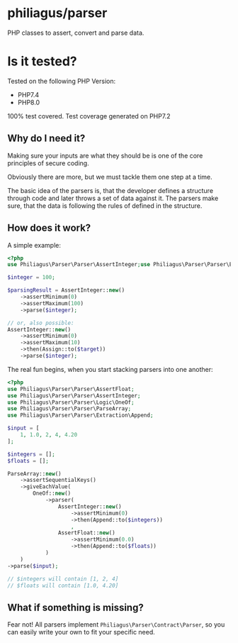 # philiagus/parser

PHP classes to assert, convert and parse data.

# Is it tested?

Tested on the following PHP Version:

- PHP7.4
- PHP8.0

100% test covered. Test coverage generated on PHP7.2

## Why do I need it?

Making sure your inputs are what they should be is one of the core principles of secure coding.

Obviously there are more, but we must tackle them one step at a time.

The basic idea of the parsers is, that the developer defines a structure through code and later throws a set of data
against it. The parsers make sure, that the data is following the rules of defined in the structure.

## How does it work?

A simple example:

```php
<?php
use Philiagus\Parser\Parser\AssertInteger;use Philiagus\Parser\Parser\Extraction\Assign;

$integer = 100;

$parsingResult = AssertInteger::new()
    ->assertMinimum(0)
    ->assertMaximum(100)
    ->parse($integer);

// or, also possible:
AssertInteger::new()
    ->assertMinimum(0)
    ->assertMaximum(10)
    ->then(Assign::to($target))
    ->parse($integer);
```

The real fun begins, when you start stacking parsers into one another:

```php
<?php
use Philiagus\Parser\Parser\AssertFloat;
use Philiagus\Parser\Parser\AssertInteger;
use Philiagus\Parser\Parser\Logic\OneOf;
use Philiagus\Parser\Parser\ParseArray;
use Philiagus\Parser\Parser\Extraction\Append;

$input = [
    1, 1.0, 2, 4, 4.20
];

$integers = [];
$floats = [];

ParseArray::new()
    ->assertSequentialKeys()
    ->giveEachValue(
        OneOf::new()
            ->parser(
                AssertInteger::new()
                    ->assertMinimum(0)
                    ->then(Append::to($integers))
                    ,
                AssertFloat::new()
                    ->assertMinimum(0.0)
                    ->then(Append::to($floats))
            )
    )
->parse($input);

// $integers will contain [1, 2, 4]
// $floats will contain [1.0, 4.20]

```

## What if something is missing?

Fear not! All parsers implement `Philiagus\Parser\Contract\Parser`, so you can easily write your own to fit your
specific need.
